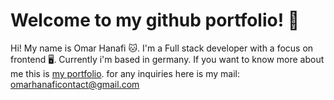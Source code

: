 # Welcome to my github portfolio! 👋

Hi! My name is Omar Hanafi 🐱.
I'm a Full stack developer with a focus on frontend 🖥️. Currently i'm based in germany.
If you want to know more about me this is [my portfolio](https://omarhanafi.me).
for any inquiries here is my mail: [omarhanaficontact@gmail.com](mailto:omarhanaficontact@gmail.com)
